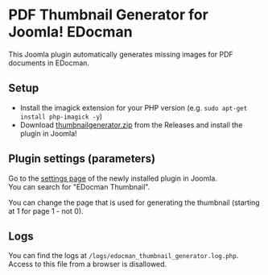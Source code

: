 # PDF Thumbnail Generator for Joomla! EDocman
This Joomla plugin automatically generates missing images for PDF documents in EDocman.

## Setup

* Install the imagick extension for your PHP version (e.g. `sudo apt-get install php-imagick -y`)
* Download [thumbnailgenerator.zip](https://github.com/ComdionGmbH/edocman-thumbnail-generator/releases/download/1.0.0/thumbnailgenerator.zip) from the Releases and install the plugin in Joomla!

## Plugin settings (parameters)
Go to the [settings page](https://docs.joomla.org/Administration_of_a_Plugin_in_Joomla) of the newly installed plugin in Joomla.  
You can search for "EDocman Thumbnail".

You can change the page that is used for generating the thumbnail (starting at 1 for page 1 - not 0).

## Logs
You can find the logs at `/logs/edocman_thumbnail_generator.log.php`. Access to this file from a browser is disallowed.
